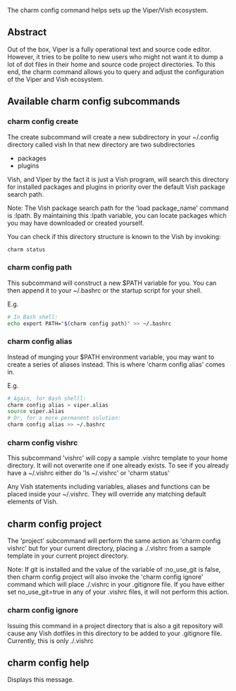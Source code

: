 The charm config command helps sets up the Viper/Vish ecosystem.


## Abstract

Out of the box, Viper is a fully operational text and source code editor.
However, it tries to be polite to new users who might not want it to dump
a lot of dot files in their home and source code project directories.
To this end, the charm command allows you to query and adjust the configuration
of the Viper and Vish ecosystem.


## Available charm config subcommands

### charm config create

The create subcommand will create  a new subdirectory in your ~/.config directory called vish
In that new directory are two subdirectories

- packages
- plugins

Vish, and Viper by the fact it is just a Vish program, will search this directory
 for installed packages and plugins in priority over the default Vish package
search path.

Note: The Vish package search path for the 'load package_name' command is :lpath.
By maintaining this :lpath variable, you can locate packages which you may have
downloaded or created yourself.


You can check if this directory structure is known to the Vish  by invoking:

```bash
charm status
```


### charm config path

This subcommand will construct a new $PATH variable for you. You can
then append it to your ~/.bashrc or the startup script for your shell.

E.g.

```bash
# In Bash shell:
echo export PATH="$(charm config path)" >> ~/.bashrc
```



### charm config alias

Instead of munging your $PATH environment variable, you may want to create
a series of  aliases instead. This is where 'charm config alias' comes in.

E.g.

```bash
# Again, for Bash shelll:
charm config alias > viper.alias
source viper.alias
# Or, for a more permanent solution:
charm config alias >> ~/.bashrc
```


### charm config vishrc

This subcommand 'vishrc' will copy a sample .vishrc template to your
home directory. It will not overwrite one if one already exists.
To see if you already have a  ~/.vishrc either do 'ls ~/.vishrc' or 'charm status'

Any Vish statements including variables, aliases and functions can be placed
inside your ~/.vishrc. They will override any matching default elements of Vish.

## charm config project

The 'project' subcommand will perform the same action as 'charm config vishrc'
but for your current directory, placing a ./.vishrc from a sample template
in your current project directory.


Note: If git is installed and the value of the variable of :no_use_git is false,
then charm config project will also invoke the 'charm config ignore' command which
will place ./.vishrc in your .gitignore file.
If you have either set no_use_git=true in any of   your .vishrc files, it will not
perform this action.




### charm config ignore

Issuing this command in a project directory that is also a git repository
will cause any Vish dotfiles in this directory to be added to your .gitignore file.
Currently, this is only ./.vishrc 

## charm config help

Displays this message.

